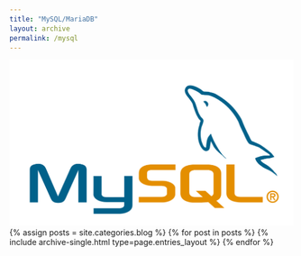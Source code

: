 ```yaml
---
title: "MySQL/MariaDB"
layout: archive
permalink: /mysql
---
```

![](./2024-09-13-20-00-39.png)
{% assign posts = site.categories.blog %}
{% for post in posts %} {% include archive-single.html type=page.entries_layout %} {% endfor %}